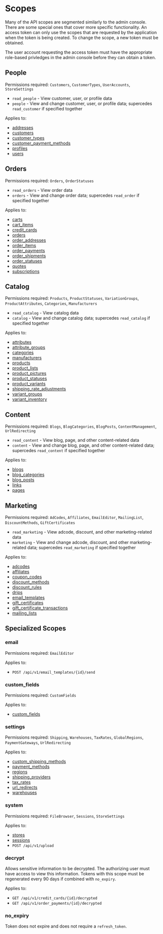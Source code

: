 Scopes
======

Many of the API scopes are segmented similarly to the admin console. There are some special ones that cover more specific functionality. An access token can only use the scopes that are requested by the application when the token is being created. To change the scope, a new token must be obtained.

The user account requesting the access token must have the appropriate role-based privledges in the admin console before they can obtain a token.

People
------

Permissions required: `Customers`, `CustomerTypes`, `UserAccounts`, `StoreSettings`

* `read_people` - View customer, user, or profile data
* `people` - View and change customer, user, or profile data; supercedes `read_customer` if specified together

Applies to:

* [addresses](docs/resources/addresses.md)
* [customers](/docs/resources/customers.md)
* [customer_types](/docs/resources/customer_types.md)
* [customer_payment_methods](/docs/resources/customer_payment_methods.md)
* [profiles](/docs/resources/profiles.md)
* [users](/docs/resources/users.md)

Orders
------

Permissions required: `Orders`, `OrderStatuses`

* `read_orders` - View order data
* `orders` - View and change order data; supercedes `read_order` if specified together

Applies to:

* [carts](/docs/resources/carts.md)
* [cart_items](/docs/resources/cart_items.md)
* [credit_cards](/docs/resources/credit_cards.md)
* [orders](/docs/resources/orders.md)
* [order_addresses](/docs/resources/order_addresses.md)
* [order_items](/docs/resources/order_items.md)
* [order_payments](/docs/resources/order_payments.md)
* [order_shipments](/docs/resources/order_shipments.md)
* [order_statuses](/docs/resources/order_statuses.md)
* [quotes](/docs/resources/quotes.md)
* [subscriptions](/docs/resources/subscriptions.md)

Catalog
-------

Permissions required: `Products`, `ProductStatuses`, `VariationGroups`, `ProductAttributes`, `Categories`, `Manufacturers`

* `read_catalog` - View catalog data
* `catalog` - View and change catalog data; supercedes `read_catalog` if specified together

Applies to:

* [attributes](docs/resources/attributes.md)
* [attribute_groups](docs/resources/attribute_groups.md)
* [categories](docs/resources/categories.md)
* [manufacturers](docs/resources/manufacturers.md)
* [products](docs/resources/products.md)
* [product_lists](docs/resources/product_lists.md)
* [product_pictures](docs/resources/product_pictures.md)
* [product_statuses](docs/resources/product_statuses.md)
* [product_variants](docs/resources/product_variants.md)
* [shipping_rate_adjustments](resource/shipping_rate_adjustments.md)
* [variant_groups](docs/resources/variant_groups.md)
* [variant_inventory](docs/resources/variant_inventory.md)

Content
-------

Permissions required: `Blogs`, `BlogCategories`, `BlogPosts`, `ContentManagement`, `UrlRedirecting`

* `read_content` - View blog, page, and other content-related data
* `content` - View and change blog, page, and other content-related data; supercedes `read_content` if specified together

Applies to:

* [blogs](docs/resources/blogs.md)
* [blog_categories](docs/resources/blog_categories.md)
* [blog_posts](docs/resources/blog_posts.md)
* [links](docs/resources/links.md)
* [pages](docs/resources/pages.md)

Marketing
---------

Permissions required: `AdCodes`, `Affiliates`, `EmailEditor`, `MailingList`, `DiscountMethods`, `GiftCertificates`

* `read_marketing` - View adcode, discount, and other marketing-related data
* `marketing` - View and change adcode, discount, and other marketing-related data; supercedes `read_marketing` if specified together

Applies to:

* [adcodes](docs/resources/adcodes.md)
* [affiliates](docs/resources/affiliates.md)
* [coupon_codes](docs/resources/coupon_codes.md)
* [discount_methods](docs/resources/discount_methods.md)
* [discount_rules](docs/resources/discount_rules.md)
* [drips](docs/resources/drips.md)
* [email_templates](docs/resources/email_templates.md)
* [gift_certificates](docs/resources/gift_certificates.md)
* [gift_certificate_transactions](docs/resources/gift_certificate_transactions.md)
* [mailing_lists](docs/resources/mailing_lists.md)

Specialized Scopes
------------------

### email

Permissions required: `EmailEditor`

Applies to:

* `POST /api/v1/email_templates/{id}/send`

### custom_fields

Permissions required: `CustomFields`

Applies to:

* [custom_fields](docs/resources/custom_fields.md)

### settings

Permissions required: `Shipping`, `Warehouses`, `TaxRates`, `GlobalRegions`, `PaymentGateways`, `UrlRedirecting`

Applies to:

* [custom_shipping_methods](docs/resources/custom_shipping_methods.md)
* [payment_methods](docs/resources/payment_methods.md)
* [regions](docs/resources/regions.md)
* [shipping_providers](docs/resources/shipping_providers.md)
* [tax_rates](docs/resources/tax_rates.md)
* [url_redirects](docs/resources/url_redirects.md)
* [warehouses](docs/resources/warehouses.md)

### system

Permissions required: `FileBrowser`, `Sessions`, `StoreSettings`

Applies to:

* [stores](docs/resources/stores.md)
* [sessions](docs/resources/sessions.md)
* `POST /api/v1/upload`

### decrypt

Allows sensitive information to be decrypted. The authorizing user must have access to view this information. Tokens with this scope must be regenerated every 90 days if combined with `no_expiry`.

Applies to:

* `GET /api/v1/credit_cards/{id}/decrypted`
* `GET /api/v1/order_payments/{id}/decrypted`

### no_expiry

Token does not expire and does not require a `refresh_token`.
